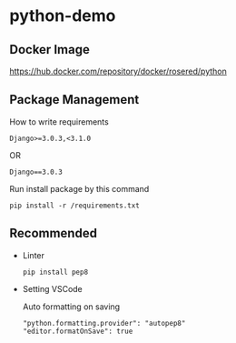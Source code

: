# python-demo

## Docker Image

https://hub.docker.com/repository/docker/rosered/python

## Package Management

How to write requirements

`Django>=3.0.3,<3.1.0`

OR

`Django==3.0.3`

Run install package by this command

`pip install -r /requirements.txt`

## Recommended

- Linter

    `pip install pep8`

- Setting VSCode

    Auto formatting on saving
    
    ```
    "python.formatting.provider": "autopep8"
    "editor.formatOnSave": true
    ```